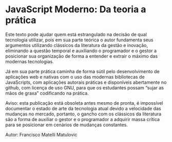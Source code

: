 # JavaScript Moderno: Da teoria a prática

Este texto pode ajudar quem está estrangulado na decisão de qual tecnologia utilizar, pois em sua parte teórica o autor fundamenta seus argumentos utilizando clássicos da literatura da gestão e inovação, eliminando a questão temporal e auxiliando o programador e o gestor a posicionar sua organização de forma a entender e extrair o máximo das modernas tecnologias.

Já em sua parte prática caminha de forma sútil pelo desenvolvimento de aplicações web e nativas com o uso das modernas bibliotecas de JavaScripts, com aplicações autorais práticas e disponíveis abertamente no github, com licença de uso GNU, para que os estudantes possam “sujar as mãos de graxa” codificando na prática.

Aviso: esta publicação está obsoleta antes mesmo de pronta, é impossível documentar o estado de arte da tecnologia atual devido a velocidade das mudanças no mercado, portanto, o gancho com os clássicos da literatura são a forma de auxiliar o gestor e o programador a adquirir massa crítica para se posicionar em cenários de mudanças constantes.

Autor: Francisco Matelli Matulovic
